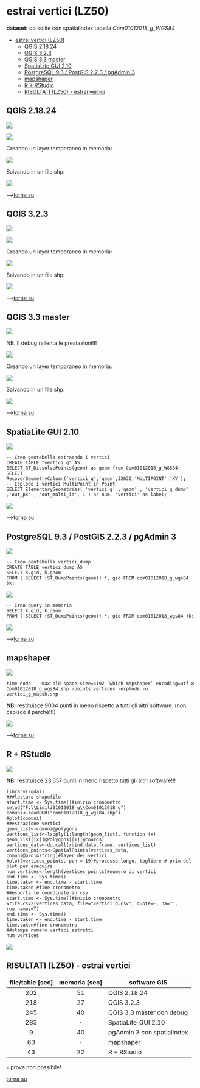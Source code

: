 # estrai vertici (LZ50)

**dataset:** db sqlite con spatialindex tabella _Com01012018_g_WGS84_

<!-- TOC -->

- [estrai vertici (LZ50)](#estrai-vertici-lz50)
    - [QGIS 2.18.24](#qgis-21824)
    - [QGIS 3.2.3](#qgis-323)
    - [QGIS 3.3 master](#qgis-33-master)
    - [SpatiaLite GUI 2.10](#spatialite-gui-210)
    - [PostgreSQL 9.3 / PostGIS 2.2.3 / pgAdmin 3](#postgresql-93--postgis-223--pgadmin-3)
    - [mapshaper](#mapshaper)
    - [R + RStudio](#r--rstudio)
    - [RISULTATI (LZ50) - estrai vertici](#risultati-lz50---estrai-vertici)

<!-- /TOC -->

## QGIS 2.18.24

![](../img/qgis21824_info.png)

![](../img/estrai_v/qgis21824_01.png)

Creando un layer temporaneo in memoria:

![](../img/estrai_v/qgis21824_02.png)

Salvando in un file shp:

![](../img/estrai_v/qgis21824_03.png)

-->[torna su](#estrai-vertici-lz50)

## QGIS 3.2.3

![](../img/qgis323_info.png)

![](../img/estrai_v/qgis323_01.png)

Creando un layer temporaneo in memoria:

![](../img/estrai_v/qgis323_03.png)

Salvando in un file shp:

![](../img/estrai_v/qgis323_02.png)

-->[torna su](#estrai-vertici-lz50)

## QGIS 3.3 master

![](../img/qgis33_master_info.png)

NB: Il debug rallenta le prestazioni!!!

![](../img/estrai_v/qgis330_01.png)

Creando un layer temporaneo in memoria:

![](../img/estrai_v/qgis330_03.png)

Salvando in un file shp:

![](../img/estrai_v/qgis330_02.png)

-->[torna su](#estrai-vertici-lz50)

## SpatiaLite GUI 2.10

![](../img/spatialite_gui_210_info.png)

```
-- Creo geotabella estraendo i vertici
CREATE TABLE "vertici_g" AS
SELECT ST_DissolvePoints(geom) as geom from Com01012018_g_WGS84;
SELECT RecoverGeometryColumn('vertici_g','geom',32632,'MULTIPOINT','XY');
-- Esplodo i vertici MultiPoint in Point
SELECT ElementaryGeometries( 'vertici_g' ,'geom' , 'vertici_g_dump' ,'out_pk' , 'out_multi_id', 1 ) as num, 'vertici' as label;
```
![](../img/estrai_v/sl_210_01.png)

-->[torna su](#estrai-vertici-lz50)

## PostgreSQL 9.3 / PostGIS 2.2.3 / pgAdmin 3

![](../img/pgAmin3_info.png)

```
-- Creo geotabella vertici_dump
CREATE TABLE vertici_dump AS
SELECT k.gid, k.geom  
FROM ( SELECT (ST_DumpPoints(geom)).*, gid FROM com01012018_g_wgs84 )k;
```
![](../img/estrai_v/pg_223_01.png)

```
-- Creo query in memoria
SELECT k.gid, k.geom  
FROM ( SELECT (ST_DumpPoints(geom)).*, gid FROM com01012018_wgs84 )k;
```

![](../img/estrai_v/pg_223_02.png)

-->[torna su](#estrai-vertici-lz50)

## mapshaper

![](../img/mapshaper_info.png)

```
time node  --max-old-space-size=4192 `which mapshaper` encoding=utf-8 Com01012018_g_wgs84.shp -points vertices -explode -o vertici_g_mapsh.shp
```

**NB:** restituisce 9004 punti in meno rispetto a tutti gli altri software. (non capisco il perché!!!)

![](../img/estrai_v/mapshaper_01.png)

-->[torna su](#estrai-vertici-lz50)

## R + RStudio

![](../img/rstudio_info.png)

**NB:** restituisce 23.657 punti in meno rispetto tutti gli altri software!!!

```
library(rgdal)
###lettura shapefile
start.time <- Sys.time()#inizio cronometro
setwd("F:\\Limiti01012018_g\\Com01012018_g")
comuni<-readOGR("com01012018_g_wgs84.shp")
#plot(comuni)
##estrazione vertici
geom_list<-comuni@polygons
vertices_list<-lapply(1:length(geom_list), function (x) geom_list[[x]]@Polygons[[1]]@coords)
vertices_data<-do.call(rbind.data.frame, vertices_list)
vertices_points<-SpatialPoints(vertices_data, comuni@proj4string)#layer dei vertici
#plot(vertices_points, pch = 19)#processo lungo, togliere # prim del plot per eseguire
num_vertices<-length(vertices_points)#numero di vertici
end.time <- Sys.time()
time.taken <- end.time - start.time
time.taken #fine cronometro
##esporta le coordinate in csv
start.time <- Sys.time()#inizio cronometro
write.csv2(vertices_data, file="vertici_g.csv", quote=F, na="", row.names=T)
end.time <- Sys.time()
time.taken <- end.time - start.time
time.taken#fine cronometro
##stampa numero vertici estratti
num_vertices
```
![](../img/estrai_v/rstudio_01.png)

## RISULTATI (LZ50) - estrai vertici

file/table [sec]|memoria [sec]|software GIS
:---------:|:---------:|---------
202        |   51      |QGIS 2.18.24
218        |   27      |QGIS 3.2.3
245        |   40      |QGIS 3.3 master con debug
283        |   `-`     |SpatiaLite_GUI 2.10
9          |   40      |pgAdmin 3 con spatialIndex
63         |   `-`     |mapshaper
43         |   22      |R + RStudio

`-` prova non possibile! 

[torna su](#estrai-vertici-lz50)